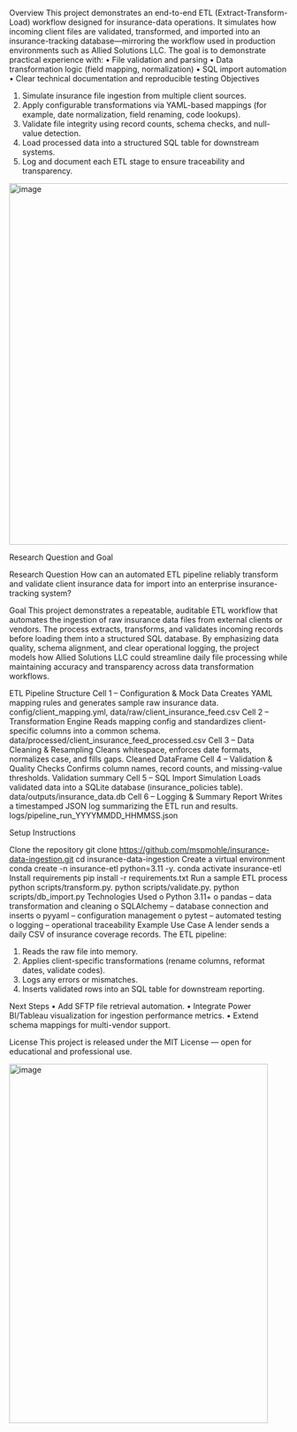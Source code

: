 Overview
This project demonstrates an end-to-end ETL (Extract-Transform-Load) workflow designed for insurance-data operations.
It simulates how incoming client files are validated, transformed, and imported into an insurance-tracking database—mirroring the workflow used in production environments such as Allied Solutions LLC.
The goal is to demonstrate practical experience with:
•	File validation and parsing
•	Data transformation logic (field mapping, normalization)
•	SQL import automation
•	Clear technical documentation and reproducible testing
Objectives
1.	Simulate insurance file ingestion from multiple client sources.
2.	Apply configurable transformations via YAML-based mappings (for example, date normalization, field renaming, code lookups).
3.	Validate file integrity using record counts, schema checks, and null-value detection.
4.	Load processed data into a structured SQL table for downstream systems.
5.	Log and document each ETL stage to ensure traceability and transparency.
<img width="1154" height="654" alt="image" src="https://github.com/user-attachments/assets/44d5b6f0-f8b0-4553-83cd-51013cf77894" />

Research Question and Goal

Research Question
How can an automated ETL pipeline reliably transform and validate client insurance data for import into an enterprise insurance-tracking system?

Goal
This project demonstrates a repeatable, auditable ETL workflow that automates the ingestion of raw insurance data files from external clients or vendors. The process extracts, transforms, and validates incoming records before loading them into a structured SQL database. By emphasizing data quality, schema alignment, and clear operational logging, the project models how Allied Solutions LLC could streamline daily file processing while maintaining accuracy and transparency across data transformation workflows.

ETL Pipeline Structure
Cell 1 – Configuration & Mock Data	Creates YAML mapping rules and generates sample raw insurance data.	config/client_mapping.yml, data/raw/client_insurance_feed.csv
Cell 2 – Transformation Engine	Reads mapping config and standardizes client-specific columns into a common schema.	data/processed/client_insurance_feed_processed.csv
Cell 3 – Data Cleaning & Resampling	Cleans whitespace, enforces date formats, normalizes case, and fills gaps.	Cleaned DataFrame
Cell 4 – Validation & Quality Checks	Confirms column names, record counts, and missing-value thresholds.	Validation summary
Cell 5 – SQL Import Simulation	Loads validated data into a SQLite database (insurance_policies table).	data/outputs/insurance_data.db
Cell 6 – Logging & Summary Report	Writes a timestamped JSON log summarizing the ETL run and results.	logs/pipeline_run_YYYYMMDD_HHMMSS.json
  	
Setup Instructions

Clone the repository
git clone https://github.com/mspmohle/insurance-data-ingestion.git           cd insurance-data-ingestion
              Create a virtual environment
conda create -n insurance-etl python=3.11 -y.                                                                   conda activate insurance-etl
Install requirements
pip install -r requirements.txt
Run a sample ETL process
python scripts/transform.py.                                                                              python scripts/validate.py.                                                                                                python scripts/db_import.py
	Technologies Used
o	Python 3.11+
o	pandas – data transformation and cleaning
o	SQLAlchemy – database connection and inserts
o	pyyaml – configuration management
o	pytest – automated testing
o	logging – operational traceability
Example Use Case
A lender sends a daily CSV of insurance coverage records.
The ETL pipeline:
1.	Reads the raw file into memory.
2.	Applies client-specific transformations (rename columns, reformat dates, validate codes).
3.	Logs any errors or mismatches.
4.	Inserts validated rows into an SQL table for downstream reporting.

Next Steps
•	Add SFTP file retrieval automation.
•	Integrate Power BI/Tableau visualization for ingestion performance metrics.
•	Extend schema mappings for multi-vendor support.
 
License
This project is released under the MIT License — open for educational and professional use.


<img width="468" height="650" alt="image" src="https://github.com/user-attachments/assets/a6bf4856-fcef-4bf7-8638-2b656d467af8" />
